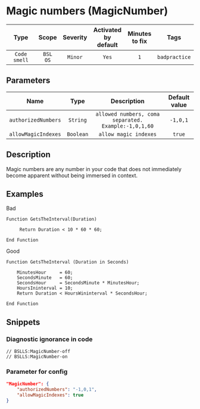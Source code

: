 # Magic numbers (MagicNumber)

|     Type     |        Scope        | Severity |    Activated<br>by default    |    Minutes<br>to fix    |     Tags      |
|:------------:|:-------------------:|:--------:|:-----------------------------:|:-----------------------:|:-------------:|
| `Code smell` |    `BSL`<br>`OS`    | `Minor`  |             `Yes`             |           `1`           | `badpractice` |

## Parameters 


|        Name         |   Type    |                     Description                      | Default value |
|:-------------------:|:---------:|:----------------------------------------------------:|:-------------:|
| `authorizedNumbers` | `String`  | `allowed numbers, coma separated. Example:-1,0,1,60` |   `-1,0,1`    |
| `allowMagicIndexes` | `Boolean` |                `allow magic indexes`                 |    `true`     |
<!-- Блоки выше заполняются автоматически, не трогать -->
## Description

Magic numbers are any number in your code that does not immediately become apparent without being immersed in context.

## Examples

Bad

```bsl
Function GetsTheInterval(Duration)

     Return Duration < 10 * 60 * 60;

End Function
```

Good

```bsl
Function GetsTheInterval (Duration in Seconds)

    MinutesHour     = 60;
    SecondsMinute   = 60;
    SecondsHour     = SecondsMinute * MinutesHour;
    HoursIninterval = 10;
    Return Duration < HoursWininterval * SecondsHour;

End Function
```

## Snippets

<!-- Блоки ниже заполняются автоматически, не трогать -->
### Diagnostic ignorance in code

```bsl
// BSLLS:MagicNumber-off
// BSLLS:MagicNumber-on
```

### Parameter for config

```json
"MagicNumber": {
    "authorizedNumbers": "-1,0,1",
    "allowMagicIndexes": true
}
```
